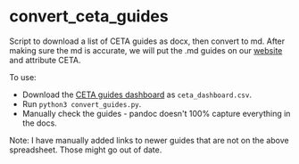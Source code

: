 # convert_ceta_guides

Script to download a list of CETA guides as docx, then convert to md. 
After making sure the md is accurate, we will put the .md guides on
our [website](techclinic.cs.wisc.edu) and attribute CETA.

To use:
- Download the [CETA guides dashboard](https://docs.google.com/spreadsheets/d/1JShWdURTLQAihi0cxaqo0stImRs14YQOp6j8fecrEbs/edit#gid=0) as `ceta_dashboard.csv`.
- Run `python3 convert_guides.py`.
- Manually check the guides - pandoc doesn't 100% capture everything in the docs.

Note: I have manually added links to newer guides that are not on the above spreadsheet. Those might go out of date.
